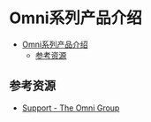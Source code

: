 # Omni系列产品介绍

<!--ts-->
* [Omni系列产品介绍](#omni系列产品介绍)
   * [参考资源](#参考资源)

<!-- Created by https://github.com/ekalinin/github-markdown-toc -->
<!-- Added by: runner, at: Tue Sep  6 06:43:25 UTC 2022 -->

<!--te-->

## 参考资源

- [Support - The Omni Group](https://support.omnigroup.com/manuals/)